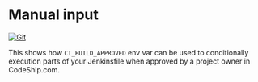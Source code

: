 # Manual input

[![Git](https://app.soluble.cloud/api/v1/public/badges/e6915c81-4b84-47af-b48c-63fc761fef1d.svg?orgId=451115019187)](https://app.soluble.cloud/repos/details/github.com/michaelneale/manual-approval-example?orgId=451115019187)  

This shows how `CI_BUILD_APPROVED` env var can be used to conditionally execution parts of your Jenkinsfile when approved by a project owner in CodeShip.com.